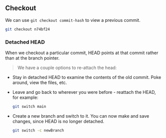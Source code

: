 ## Checkout

We can use `git checkout commit-hash`
to view a previous commit. 

```bash
git checkout n74bf24
```


### Detached HEAD

When we checkout a particular commit, HEAD points at that commit rather than at the branch pointer.

> We have a couple options to re-attach the head:

- Stay in detached HEAD to examine the contents of the old commit.  Poke around, view the files, etc.

- Leave and go back to wherever you were before - reattach the HEAD, for example:
  ```bash
  git switch main
  ```
  
- Create a new branch and switch to it.  You can now make and save changes, since HEAD is no longer detached.
  ```bash
  git switch -c newBranch
  ```

